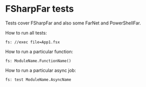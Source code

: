 # FSharpFar tests

Tests cover FSharpFar and also some FarNet and PowerShellFar.

How to run all tests:

    fs: //exec file=App1.fsx

How to run a particular function:

    fs: ModuleName.FunctionName()

How to run a particular async job:

    fs: test ModuleName.AsyncName
